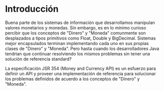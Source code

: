 # Introducción

Buena parte de los sistemas de información que desarrollamos manipulan valores monetarios y monedas. Sin embargo, es en lo mínimo curioso percibir que los conceptos de "Dinero" y "Moneda" comunmente son desplazados a tipos primitivos como Float, Double y BigDecimal. Sistemas mejor encapsulados terminan implementando cada uno en sus propias clases de "Dinero" y "Moneda". Pero hasta cuando los desarrolladores Java tendrian que continuar resolviendo los mismos problemas sin tener una solución de referencia standard?

La especificación JSR 354 (Money and Currency API) es un esfuerzo para definir un API y proveer una implementación de referencia para solucionar los problemas definidos de acuerdo a los conceptos de "Dinero" y "Moneda".

